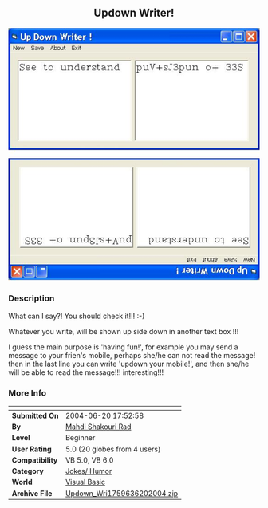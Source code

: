 ﻿<div align="center">

## Updown Writer\!

<img src="PIC2004620920428068.jpg">
</div>

### Description

What can I say?! You should check it!!! :-)

Whatever you write, will be shown up side down in another text box !!!

I guess the main purpose is 'having fun!', for example you may send a message to your frien's mobile, perhaps she/he can not read the message! then in the last line you can write 'updown your mobile!', and then she/he will be able to read the message!!! interesting!!!
 
### More Info
 


<span>             |<span>
---                |---
**Submitted On**   |2004-06-20 17:52:58
**By**             |[Mahdi Shakouri Rad](https://github.com/Planet-Source-Code/PSCIndex/blob/master/ByAuthor/mahdi-shakouri-rad.md)
**Level**          |Beginner
**User Rating**    |5.0 (20 globes from 4 users)
**Compatibility**  |VB 5\.0, VB 6\.0
**Category**       |[Jokes/ Humor](https://github.com/Planet-Source-Code/PSCIndex/blob/master/ByCategory/jokes-humor__1-40.md)
**World**          |[Visual Basic](https://github.com/Planet-Source-Code/PSCIndex/blob/master/ByWorld/visual-basic.md)
**Archive File**   |[Updown\_Wri1759636202004\.zip](https://github.com/Planet-Source-Code/mahdi-shakouri-rad-updown-writer__1-54497/archive/master.zip)









